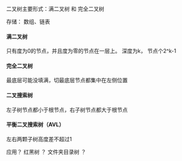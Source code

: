 
二叉树主要形式：满二叉树 和 完全二叉树

存储： 数组、链表


#### 满二叉树
只有度为0的节点，并且度为零的节点在一层上。
深度为k， 节点个2^k-1

#### 完全二叉树
最底层可能没填满，切最底层节点都集中在左侧位置

#### 二叉搜索树 
左子树节点都小于根节点，右子树节点都大于根节点

#### 平衡二叉搜索树（AVL）
左右两颗子树高度差不超过1



应用？ 红黑树 ？ 文件夹目录树 ？


